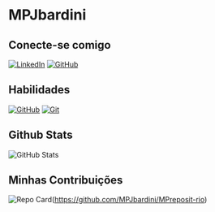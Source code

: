 # MPJbardini

## Conecte-se comigo
[![LinkedIn](https://img.shields.io/badge/LinkedIn-0077B5?style=for-the-badge&logo=linkedin&logoColor=white)](https://www.linkedin.com/in/jhoni-bardini-182419276/) [![GitHub](https://img.shields.io/badge/GitHub-100000?style=for-the-badge&logo=github&logoColor=white)](https://github.com/MPJbardini)

## Habilidades 
[![GitHub](https://img.shields.io/badge/GitHub-100000?style=for-the-badge&logo=github&logoColor=white)](https://github.com/SEUUSERNAME) [![Git](https://img.shields.io/badge/Git-100000?style=for-the-badge&logo=git&logoColor=fff)](https://git-scm.com/doc)

## Github Stats
![GitHub Stats](https://github-readme-stats.vercel.app/api?username=MPJbardini&theme=transparent&bg_color=000&border_color=30A3DC&show_icons=true&icon_color=30A3DC&title_color=E94D5F&text_color=FFF)

## Minhas Contribuições
![Repo Card](https://github-readme-stats.vercel.app/api/pin/?username=MPJbardini&repo=MPreposit-rio&bg_color=000&border_color=30A3DC&show_icons=true&icon_color=30A3DC&title_color=E94D5F&text_color=FFF)(https://github.com/MPJbardini/MPreposit-rio)

